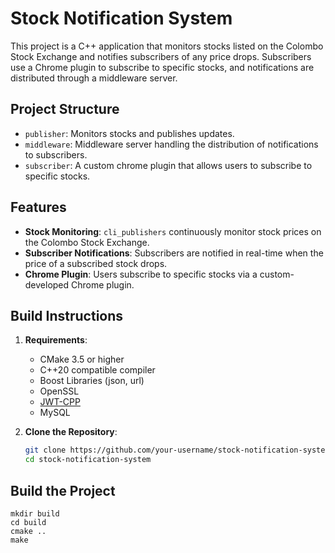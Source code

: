 # Stock Notification System

This project is a C++ application that monitors stocks listed on the Colombo Stock Exchange and notifies subscribers of any price drops. Subscribers use a Chrome plugin to subscribe to specific stocks, and notifications are distributed through a middleware server.

## Project Structure

- `publisher`: Monitors stocks and publishes updates.
- `middleware`: Middleware server handling the distribution of notifications to subscribers.
- `subscriber`: A custom chrome plugin that allows users to subscribe to specific stocks.

## Features

- **Stock Monitoring**: `cli_publishers` continuously monitor stock prices on the Colombo Stock Exchange.
- **Subscriber Notifications**: Subscribers are notified in real-time when the price of a subscribed stock drops.
- **Chrome Plugin**: Users subscribe to specific stocks via a custom-developed Chrome plugin.

## Build Instructions

1. **Requirements**:

   - CMake 3.5 or higher
   - C++20 compatible compiler
   - Boost Libraries (json, url)
   - OpenSSL
   - [JWT-CPP](https://github.com/Thalhammer/jwt-cpp)
   - MySQL

2. **Clone the Repository**:
   ```bash
   git clone https://github.com/your-username/stock-notification-system.git
   cd stock-notification-system
   ```

## Build the Project

```
mkdir build
cd build
cmake ..
make
```
